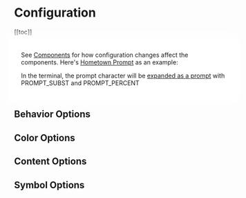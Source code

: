 # Configuration

[[toc]]

<div style="
  background: white;
  box-shadow: 0 0 1rem 1rem white;
  padding: 0.5rem 1rem;
  position: sticky; 
  top: var(--navbar-height);
">

See [Components](./components.md) for how configuration changes affect the components. Here's [Hometown Prompt](https://github.com/olets/hometown-prompt) as an example:

  <PromptComponent/>

In the terminal, the prompt character will be [expanded as a prompt](https://zsh.sourceforge.io/Doc/Release/Prompt-Expansion.html) with PROMPT_SUBST and PROMPT_PERCENT

</div>

<ResetOptionsComponent/>

## Behavior Options

<OptionsConfigurationComponent group="behavior"/>

## Color Options

<OptionsConfigurationComponent group="color"/>

## Content Options

<OptionsConfigurationComponent group="content"/>

## Symbol Options

<OptionsConfigurationComponent group="symbol"/>

<ResetOptionsComponent/>

<ConfigComponent/>
